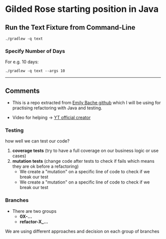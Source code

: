 # Gilded Rose starting position in Java

## Run the Text Fixture from Command-Line

```
./gradlew -q text
```

### Specify Number of Days

For e.g. 10 days:

```
./gradlew -q text --args 10
```

---

## Comments

- This is a repo extracted from [Emily Bache github](https://github.com/emilybache/GildedRose-Refactoring-Kata)
  which I will be using for practising refactoring with Java and testing.

- Video for helping -> [YT official creator](https://www.youtube.com/watch?v=zyM2Ep28ED8&ab_channel=EficodePraqma)

### Testing
how well we can test our code?
1. **coverage tests** (try to have a full coverage on our business logic or use cases)
2. **mutation tests** (change code after tests to check if fails which means they are ok before a refactoring)
    - We create a "mutation" on a specific line of code to check if we break our test
    - We create a "mutation" on a specific line of code to check if we break our test

### Branches
- There are two groups
  - **0X-...** 
  - **refactor-X_...**
  
We are using different approaches and decision on each group of branches
